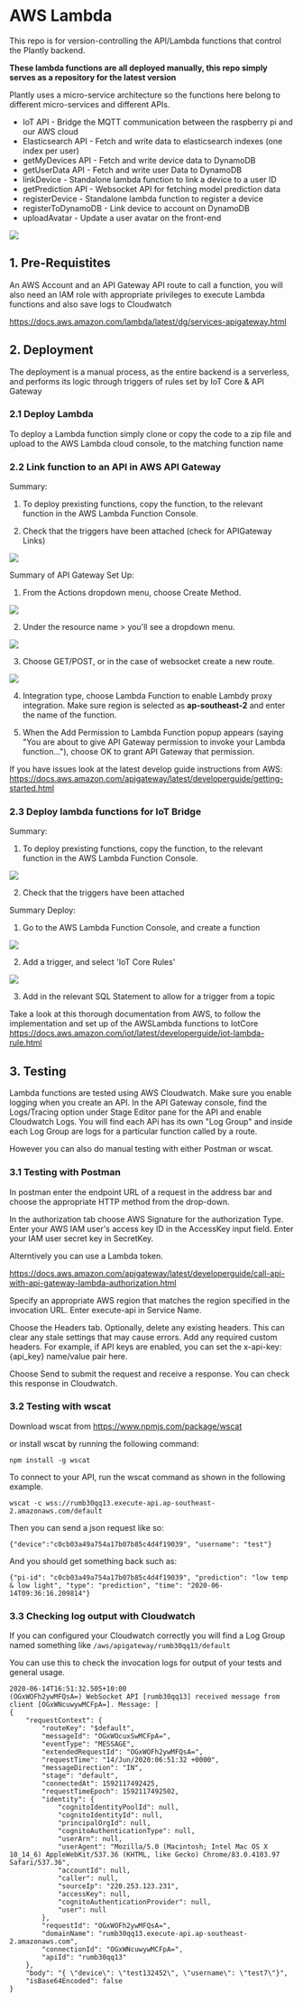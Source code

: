 # AWS Lambda
This repo is for version-controlling the API/Lambda functions that control the Plantly backend.

**These lambda functions are all deployed manually, this repo simply serves as a repository for the latest version**

Plantly uses a micro-service architecture so the functions here belong to different micro-services and different APIs.

- IoT API - Bridge the MQTT communication between the raspberry pi and our AWS cloud
- Elasticsearch API - Fetch and write data to elasticsearch indexes (one index per user)
- getMyDevices API - Fetch and write device data to DynamoDB
- getUserData API - Fetch and write user Data to DynamoDB
- linkDevice - Standalone lambda function to link a device to a user ID
- getPrediction API - Websocket API for fetching model prediction data
- registerDevice - Standalone lambda function to register a device
- registerToDynamoDB - Link device to account on DynamoDB
- uploadAvatar - Update a user avatar on the front-end

<img src="/img/PIOT_5.png">

## 1. Pre-Requistites

An AWS Account and an API Gateway API route to call a function, you will also need an IAM role with appropriate privileges to execute Lambda functions and also save logs to Cloudwatch

https://docs.aws.amazon.com/lambda/latest/dg/services-apigateway.html

## 2. Deployment

The deployment is a manual process, as the entire backend is a serverless, and performs its logic through triggers of rules set by IoT Core & API Gateway

### 2.1 Deploy Lambda

To deploy a Lambda function simply clone or copy the code to a zip file and upload to the AWS Lambda cloud console, to the matching function name


### 2.2 Link function to an API in AWS API Gateway


Summary:

1) To deploy prexisting functions, copy the function, to the relevant function in the AWS Lambda Function Console. 

2) Check that the triggers have been attached (check for APIGateway Links)

<img src="/img/get_user_data.png">

Summary of API Gateway Set Up:

1) From the Actions dropdown menu, choose Create Method.

<img src="/img/iot_api_gateway_2.png">

2) Under the resource name > you'll see a dropdown menu. 

<img src="/img/websocket_api_gateway.png">


3) Choose GET/POST, or in the case of websocket create a new route.
<img src="/img/iot_api_gateway_1.png">


4) Integration type, choose Lambda Function to enable Lambdy proxy integration. Make sure region is selected as **ap-southeast-2** and enter the name of the function.

5) When the Add Permission to Lambda Function popup appears (saying "You are about to give API Gateway permission to invoke your Lambda function…"), choose OK to grant API Gateway that permission.

If you have issues look at the latest develop guide instructions from AWS: https://docs.aws.amazon.com/apigateway/latest/developerguide/getting-started.html




### 2.3 Deploy lambda functions for IoT Bridge

Summary:

1) To deploy prexisting functions, copy the function, to the relevant function in the AWS Lambda Function Console. 

<img src="/img/choose-act.png">

2) Check that the triggers have been attached



Summary Deploy: 

1) Go to the AWS Lambda Function Console, and create a function
<img src="/img/select-hello-world.png">

2) Add a trigger, and select 'IoT Core Rules'

<img src="/img/lambda-enter-rule-name.png">

3) Add in the relevant SQL Statement to allow for a trigger from a topic

Take a look at this thorough documentation from AWS, to follow the implementation and set up of the AWSLambda functions to IotCore
https://docs.aws.amazon.com/iot/latest/developerguide/iot-lambda-rule.html

## 3. Testing

Lambda functions are tested using AWS Cloudwatch. Make sure you enable logging when you create an API. In the API Gateway console, find the Logs/Tracing option under Stage Editor pane for the API and enable Cloudwatch Logs. You will find each APi has its own "Log Group" and inside each Log Group are logs for a particular function called by a route.

However you can also do manual testing with either Postman or wscat.

### 3.1 Testing with Postman

In postman enter the endpoint URL of a request in the address bar and choose the appropriate HTTP method from the drop-down.

In the authorization tab choose AWS Signature for the authorization Type. Enter your AWS IAM user's access key ID in the AccessKey input field. Enter your IAM user secret key in SecretKey. 

Alterntively you can use a Lambda token.

https://docs.aws.amazon.com/apigateway/latest/developerguide/call-api-with-api-gateway-lambda-authorization.html

Specify an appropriate AWS region that matches the region specified in the invocation URL. Enter execute-api in Service Name.

Choose the Headers tab. Optionally, delete any existing headers. This can clear any stale settings that may cause errors. Add any required custom headers. For example, if API keys are enabled, you can set the x-api-key:{api_key} name/value pair here.

Choose Send to submit the request and receive a response. You can check this response in Cloudwatch.


### 3.2 Testing with wscat

Download wscat from https://www.npmjs.com/package/wscat 

or install wscat by running the following command:

```npm install -g wscat```

To connect to your API, run the wscat command as shown in the following example.

```wscat -c wss://rumb30qq13.execute-api.ap-southeast-2.amazonaws.com/default```

Then you can send a json request like so:

```{"device":"c0cb03a49a754a17b07b85c4d4f19039", "username": "test"}```

And you should get something back such as:

```{"pi-id": "c0cb03a49a754a17b07b85c4d4f19039", "prediction": "low temp & low light", "type": "prediction", "time": "2020-06-14T09:36:16.209814"}```

### 3.3 Checking log output with Cloudwatch

If you can configured your Cloudwatch correctly you will find a Log Group named something like ```/aws/apigateway/rumb30qq13/default```

You can use this to check the invocation logs for output of your tests and general usage.

```	
2020-06-14T16:51:32.505+10:00
(OGxWOFh2ywMFQsA=) WebSocket API [rumb30qq13] received message from client [OGxWNcuwywMCFpA=]. Message: [
{
    "requestContext": {
        "routeKey": "$default",
        "messageId": "OGxWOcuxSwMCFpA=",
        "eventType": "MESSAGE",
        "extendedRequestId": "OGxWOFh2ywMFQsA=",
        "requestTime": "14/Jun/2020:06:51:32 +0000",
        "messageDirection": "IN",
        "stage": "default",
        "connectedAt": 1592117492425,
        "requestTimeEpoch": 1592117492502,
        "identity": {
            "cognitoIdentityPoolId": null,
            "cognitoIdentityId": null,
            "principalOrgId": null,
            "cognitoAuthenticationType": null,
            "userArn": null,
            "userAgent": "Mozilla/5.0 (Macintosh; Intel Mac OS X 10_14_6) AppleWebKit/537.36 (KHTML, like Gecko) Chrome/83.0.4103.97 Safari/537.36",
            "accountId": null,
            "caller": null,
            "sourceIp": "220.253.123.231",
            "accessKey": null,
            "cognitoAuthenticationProvider": null,
            "user": null
        },
        "requestId": "OGxWOFh2ywMFQsA=",
        "domainName": "rumb30qq13.execute-api.ap-southeast-2.amazonaws.com",
        "connectionId": "OGxWNcuwywMCFpA=",
        "apiId": "rumb30qq13"
    },
    "body": "{ \"device\": \"test132452\", \"username\": \"test7\"}",
    "isBase64Encoded": false
}
```
